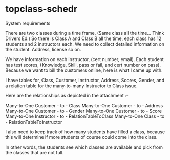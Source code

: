 # topclass-schedr

System requirements

There are two classes during a time frame. (Same class all the time... Think Drivers Ed.)
So there is Class A and Class B all the time, each class has 12 students and 2 instructors each.
We need to collect detailed information on the student. Address, license so on. 

We have information on each instructor, (cert number, email). 
Each student has test scores, (Knowledge, Skill, pass or fail, and cert number on pass). 
Because we want to bill the customers online, here is what I came up with.

I have tables for, Class, Customer, Instructor, Address, Scores, Gender, and a relation table for the 
many-to-many Instructor to Class issue.

Here are the relationships as depicted in the attachment :-

Many-to-One Customer - to - Class
Many-to-One Customer - to - Address
Many-to-One Customer - to - Gender
Many-to-One Customer - to - Score
Many-to-One Instructor - to - RelationTableToClass
Many-to-One Class - to - RelationTableToInstructor

I also need to keep track of how many students have filled a class, because this will determine if more 
students of course could come into the class. 

In other words, the students see which classes are available and pick from the classes that are not full.

